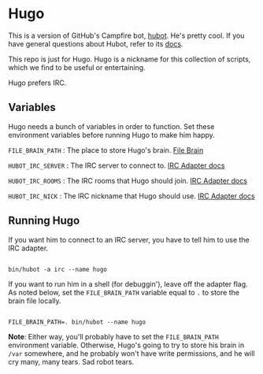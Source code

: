 Hugo
====

This is a version of GitHub's Campfire bot, [hubot](https://github.com/github/hubot).
He's pretty cool.
If you have general questions about Hubot, refer to its [docs](https://github.com/github/hubot/blob/master/docs/README.md).

This repo is just for Hugo.
Hugo is a nickname for this collection of scripts, which we find to be useful or entertaining.

Hugo prefers IRC.


Variables
---------

Hugo needs a bunch of variables in order to function.
Set these environment variables before running Hugo to make him happy.

``FILE_BRAIN_PATH``
: The place to store Hugo's brain. [File Brain](https://github.com/github/hubot-scripts/blob/master/src/scripts/file-brain.coffee)

``HUBOT_IRC_SERVER``
: The IRC server to connect to. [IRC Adapter docs](irc-docs)

``HUBOT_IRC_ROOMS``
: The IRC rooms that Hugo should join. [IRC Adapter docs](irc-docs)

``HUBOT_IRC_NICK``
: The IRC nickname that Hugo should use. [IRC Adapter docs](irc-docs)


[irc-docs]: https://github.com/nandub/hubot-irc#configuring-the-adapter


Running Hugo
------------

If you want him to connect to an IRC server, you have to tell him to use the IRC adapter.

~~~

bin/hubot -a irc --name hugo

~~~

If you want to run him in a shell (for debuggin'), leave off the adapter flag.
As noted below, set the ``FILE_BRAIN_PATH`` variable equal to ``.`` to store the brain file locally.

~~~

FILE_BRAIN_PATH=. bin/hubot --name hugo

~~~

**Note**:
Either way, you'll probably have to set the ``FILE_BRAIN_PATH`` environment variable.
Otherwise, Hugo's going to try to store his brain in ``/var`` somewhere, and he probably won't have write permissions, and he will cry many, many tears.
Sad robot tears.
